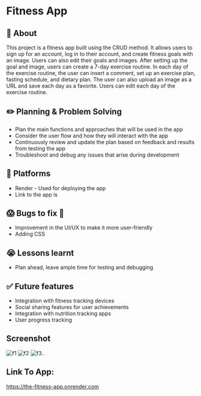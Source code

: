 # Fitness App

## :page_facing_up: About
This project is a fitness app built using the CRUD method. It allows users to sign up for an account, log in to their account, and create fitness goals with an image. Users can also edit their goals and images. After setting up the goal and image, users can create a 7-day exercise routine. In each day of the exercise routine, the user can insert a comment, set up an exercise plan, fasting schedule, and dietary plan. The user can also upload an image as a URL and save each day as a favorite. Users can edit each day of the exercise routine.

## :pencil2: Planning & Problem Solving
- Plan the main functions and approaches that will be used in the app
- Consider the user flow and how they will interact with the app
- Continuously review and update the plan based on feedback and results from testing the app
- Troubleshoot and debug any issues that arise during development

## :rocket: Platforms 
- Render - Used for deploying the app
- Link to the app is 

## :scream: Bugs to fix :poop:
- Improvement in the UI/UX to make it more user-friendly
-  Adding CSS

## :sob: Lessons learnt
- Plan ahead, leave ample time for testing and debugging

## :white_check_mark: Future features
- Integration with fitness tracking devices
- Social sharing features for user achievements
- Integration with nutrition tracking apps
- User progress tracking

## Screenshot

![f1](https://github.com/mBGitRep/Fitness-app/assets/104259090/854289c2-f2f0-4590-9562-e72b134f63ae)
![f2](https://github.com/mBGitRep/Fitness-app/assets/104259090/5a66a68a-aed7-4bba-a93f-58a1e839e950)
![f3](https://github.com/mBGitRep/Fitness-app/assets/104259090/62cd373a-ef85-4d61-929f-d0da888123c2)..

## Link To App:
 https://the-fitness-app.onrender.com
